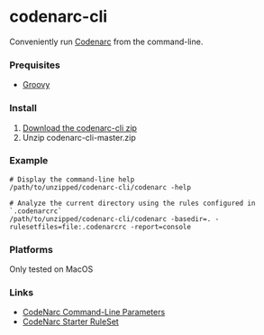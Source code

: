 # codenarc-cli
Conveniently run [Codenarc](https://codenarc.github.io/CodeNarc/) from the command-line.

### Prequisites

* [Groovy](http://groovy-lang.org/install.html)

### Install

1) [Download the codenarc-cli zip](https://github.com/dansomething/codenarc-cli/archive/master.zip)
2) Unzip codenarc-cli-master.zip

### Example

    # Display the command-line help
    /path/to/unzipped/codenarc-cli/codenarc -help

    # Analyze the current directory using the rules configured in `.codenarcrc`
    /path/to/unzipped/codenarc-cli/codenarc -basedir=. -rulesetfiles=file:.codenarcrc -report=console
        
### Platforms

Only tested on MacOS

### Links

* [CodeNarc Command-Line Parameters](https://codenarc.github.io/CodeNarc/codenarc-command-line.html)
* [CodeNarc Starter RuleSet](https://codenarc.github.io/CodeNarc/StarterRuleSet-AllRulesByCategory.groovy.txt)
